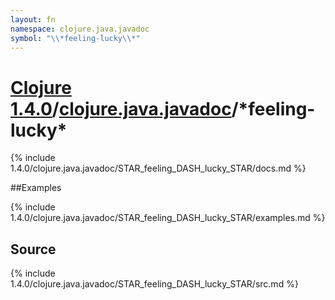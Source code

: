 ```yaml
---
layout: fn
namespace: clojure.java.javadoc
symbol: "\\*feeling-lucky\\*"
---
```


# [Clojure 1.4.0](../../)/[clojure.java.javadoc](../)/\*feeling-lucky\*

{% include 1.4.0/clojure.java.javadoc/STAR_feeling_DASH_lucky_STAR/docs.md %}

##Examples

{% include 1.4.0/clojure.java.javadoc/STAR_feeling_DASH_lucky_STAR/examples.md %}
## Source
{% include 1.4.0/clojure.java.javadoc/STAR_feeling_DASH_lucky_STAR/src.md %}

